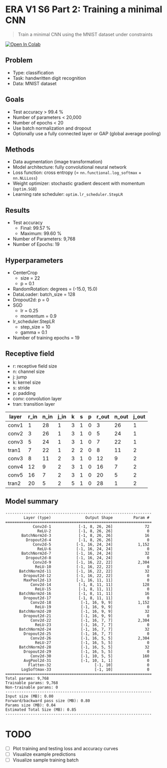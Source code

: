 # ERA V1 S6 Part 2: Training a minimal CNN
> Train a minimal CNN using the MNIST dataset under constraints

[![Open In Colab](https://colab.research.google.com/assets/colab-badge.svg)](https://github.com/woncoh1/era1/blob/main/S6/P2/A6.ipynb)

## Problem
- Type: classification
- Task: handwritten digit recognition
- Data: MNIST dataset

## Goals
- Test accuracy > 99.4 %
- Number of parameters < 20,000
- Number of epochs < 20
- Use batch normalization and dropout
- Optionally use a fully connected layer or GAP (global average pooling)

## Methods
- Data augmentation (image transformation)
- Model architecture: fully convolutional neural network
- Loss function: cross entropy (= `nn.functional.log_softmax` + `nn.NLLLoss`)
- Weight optimizer: stochastic gradient descent with momentum (`optim.SGD`)
- Learning rate scheduler: `optim.lr_scheduler.StepLR`

## Results
- Test accuracy
    - Final: 99.57 % 
    - Maximum: 99.60 %
- Number of Parameters: 9,768
- Number of Epochs: 19

## Hyperparameters
- CenterCrop
    - size = 22
    - p = 0.1
- RandomRotation: degrees = (-15.0, 15.0)
- DataLoader: batch_size = 128
- Dropout2d: p = 0
- SGD
    - lr = 0.25
    - momentum = 0.9
- lr_scheduler.StepLR
    - step_size = 10
    - gamma = 0.1
- Number of training epochs = 19

## Receptive field
- r: receptive field size
- n: channel size
- j: jump
- k: kernel size
- s: stride
- p: padding
- conv: convolution layer
- tran: transition layer

| layer | r_in | n_in | j_in | k | s | p | r_out | n_out | j_out |
|-------|------|------|------|---|---|---|-------|-------|-------|
| conv1 |    1 |   28 |    1 | 3 | 1 | 0 |     3 |    26 |     1 |
| conv2 |    3 |   26 |    1 | 3 | 1 | 0 |     5 |    24 |     1 |
| conv3 |    5 |   24 |    1 | 3 | 1 | 0 |     7 |    22 |     1 |
| tran1 |    7 |   22 |    1 | 2 | 2 | 0 |     8 |    11 |     2 |
| conv3 |    8 |   11 |    2 | 3 | 1 | 0 |    12 |     9 |     2 |
| conv4 |   12 |    9 |    2 | 3 | 1 | 0 |    16 |     7 |     2 |
| conv5 |   16 |    7 |    2 | 3 | 1 | 0 |    20 |     5 |     2 |
| tran2 |   20 |    5 |    2 | 5 | 1 | 0 |    28 |     1 |     2 |

## Model summary
```
----------------------------------------------------------------
        Layer (type)               Output Shape         Param #
================================================================
            Conv2d-1            [-1, 8, 26, 26]              72
              ReLU-2            [-1, 8, 26, 26]               0
       BatchNorm2d-3            [-1, 8, 26, 26]              16
         Dropout2d-4            [-1, 8, 26, 26]               0
            Conv2d-5           [-1, 16, 24, 24]           1,152
              ReLU-6           [-1, 16, 24, 24]               0
       BatchNorm2d-7           [-1, 16, 24, 24]              32
         Dropout2d-8           [-1, 16, 24, 24]               0
            Conv2d-9           [-1, 16, 22, 22]           2,304
             ReLU-10           [-1, 16, 22, 22]               0
      BatchNorm2d-11           [-1, 16, 22, 22]              32
        Dropout2d-12           [-1, 16, 22, 22]               0
        MaxPool2d-13           [-1, 16, 11, 11]               0
           Conv2d-14            [-1, 8, 11, 11]             128
             ReLU-15            [-1, 8, 11, 11]               0
      BatchNorm2d-16            [-1, 8, 11, 11]              16
        Dropout2d-17            [-1, 8, 11, 11]               0
           Conv2d-18             [-1, 16, 9, 9]           1,152
             ReLU-19             [-1, 16, 9, 9]               0
      BatchNorm2d-20             [-1, 16, 9, 9]              32
        Dropout2d-21             [-1, 16, 9, 9]               0
           Conv2d-22             [-1, 16, 7, 7]           2,304
             ReLU-23             [-1, 16, 7, 7]               0
      BatchNorm2d-24             [-1, 16, 7, 7]              32
        Dropout2d-25             [-1, 16, 7, 7]               0
           Conv2d-26             [-1, 16, 5, 5]           2,304
             ReLU-27             [-1, 16, 5, 5]               0
      BatchNorm2d-28             [-1, 16, 5, 5]              32
        Dropout2d-29             [-1, 16, 5, 5]               0
           Conv2d-30             [-1, 10, 5, 5]             160
        AvgPool2d-31             [-1, 10, 1, 1]               0
          Flatten-32                   [-1, 10]               0
       LogSoftmax-33                   [-1, 10]               0
================================================================
Total params: 9,768
Trainable params: 9,768
Non-trainable params: 0
----------------------------------------------------------------
Input size (MB): 0.00
Forward/backward pass size (MB): 0.80
Params size (MB): 0.04
Estimated Total Size (MB): 0.85
----------------------------------------------------------------
```

# TODO
- [ ] Plot training and testing loss and accuracy curves
- [ ] Visualize example predictions
- [ ] Visualize sample training batch
